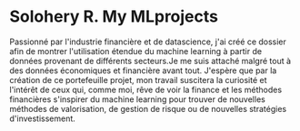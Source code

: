 # Solohery R. My MLprojects

Passionné par l'industrie financière et de datascience, j'ai créé ce dossier afin de montrer l'utilisation étendue du machine learning à partir de données provenant de différents secteurs.Je me suis attaché malgré tout à des données économiques et financière avant tout. J'espère que par la création de ce portefeuille projet, mon travail suscitera la curiosité et l'intérêt de ceux qui, comme moi, rêve de voir la finance et les méthodes financières s'inspirer du machine learning pour trouver de nouvelles méthodes de valorisation, de gestion de risque ou de nouvelles stratégies d'investissement.

